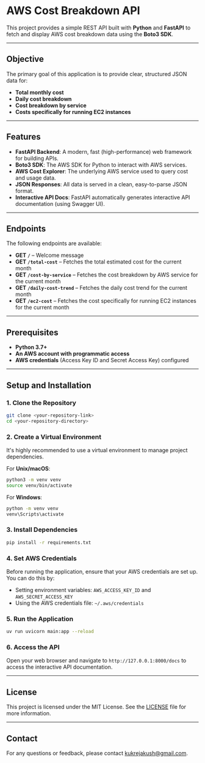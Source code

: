 # **AWS Cost Breakdown API**

This project provides a simple REST API built with **Python** and **FastAPI** to fetch and display AWS cost breakdown data using the **Boto3 SDK**.

---

## **Objective**

The primary goal of this application is to provide clear, structured JSON data for:

- **Total monthly cost**
- **Daily cost breakdown**
- **Cost breakdown by service**
- **Costs specifically for running EC2 instances**

---

## **Features**

- **FastAPI Backend**: A modern, fast (high-performance) web framework for building APIs.
- **Boto3 SDK**: The AWS SDK for Python to interact with AWS services.
- **AWS Cost Explorer**: The underlying AWS service used to query cost and usage data.
- **JSON Responses**: All data is served in a clean, easy-to-parse JSON format.
- **Interactive API Docs**: FastAPI automatically generates interactive API documentation (using Swagger UI).

---

## **Endpoints**

The following endpoints are available:

- **GET `/`** – Welcome message
- **GET `/total-cost`** – Fetches the total estimated cost for the current month
- **GET `/cost-by-service`** – Fetches the cost breakdown by AWS service for the current month
- **GET `/daily-cost-trend`** – Fetches the daily cost trend for the current month
- **GET `/ec2-cost`** – Fetches the cost specifically for running EC2 instances for the current month

---

## **Prerequisites**

- **Python 3.7+**
- **An AWS account with programmatic access**
- **AWS credentials** (Access Key ID and Secret Access Key) configured

---

## **Setup and Installation**

### 1. **Clone the Repository**

```bash
git clone <your-repository-link>
cd <your-repository-directory>
```
### 2. **Create a Virtual Environment**

It's highly recommended to use a virtual environment to manage project dependencies.

For **Unix/macOS**:

```bash
python3 -m venv venv
source venv/bin/activate
```
For **Windows**:

```bash
python -m venv venv
venv\Scripts\activate
```
### 3. **Install Dependencies**

```bash
pip install -r requirements.txt
```
### 4. **Set AWS Credentials**

Before running the application, ensure that your AWS credentials are set up. You can do this by:

- Setting environment variables: `AWS_ACCESS_KEY_ID` and `AWS_SECRET_ACCESS_KEY`
- Using the AWS credentials file: `~/.aws/credentials`

### 5. **Run the Application**

```bash
uv run uvicorn main:app --reload
```

### 6. **Access the API**

Open your web browser and navigate to `http://127.0.0.1:8000/docs` to access the interactive API documentation.

---

## **License**

This project is licensed under the MIT License. See the [LICENSE](LICENSE) file for more information.

---

## **Contact**

For any questions or feedback, please contact [kukrejakush@gmail.com](mailto:kukrejakush@gmail.com).
